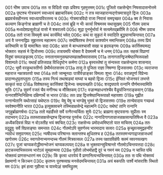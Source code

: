 001  भीष्म उवाच
001a ततः स विदितो राज्ञः प्रविश्य गृहमुत्तमम्
001c पूजितो राक्षसेन्द्रेण निषसादासनोत्तमे
002a पृष्टश्च गोत्रचरणं स्वाध्यायं ब्रह्मचारिकम्
002c न तत्र व्याजहारान्यद्गोत्रमात्रादृते द्विजः
003a ब्रह्मवर्चसहीनस्य स्वाध्यायविरतस्य च
003c गोत्रमात्रविदो राजा निवासं समपृच्छत
004a क्व ते निवासः कल्याण किङ्गोत्रा ब्राह्मणी च ते
004c तत्त्वं ब्रूहि न भीः कार्या विश्रमस्व यथासुखम्
005  गौतम उवाच
005a मध्यदेशप्रसूतोऽहं वासो मे शबरालये
005c शूद्रा पुनर्भूर्भार्या मे सत्यमेतद्ब्रवीमि ते
006  भीष्म उवाच
006a ततो राजा विममृशे कथं कार्यमिदं भवेत्
006c कथं वा सुकृतं मे स्यादिति बुद्ध्यान्वचिन्तयत्
007a अयं वै जननाद्विप्रः सुहृत्तस्य महात्मनः
007c सम्प्रेषितश्च तेनायं काश्यपेन ममान्तिकम्
008a तस्य प्रियं करिष्यामि स हि मामाश्रितः सदा
008c भ्राता मे बान्धवश्चासौ सखा च हृदयङ्गमः
009a कार्त्तिक्यामद्य भोक्तारः सहस्रं मे द्विजोत्तमाः
009c तत्रायमपि भोक्ता वै देयमस्मै च मे धनम्
010a ततः सहस्रं विप्राणां विदुषां समलङ्कृतम्
010c स्नातानामनुसम्प्राप्तमहतक्षौमवाससाम्
011a तानागतान्द्विजश्रेष्ठान्विरूपाक्षो विशाम्पते
011c यथार्हं प्रतिजग्राह विधिदृष्टेन कर्मणा
012a बृस्यस्तेषां तु संन्यस्ता राक्षसेन्द्रस्य शासनात्
012c भूमौ वरकुथास्तीर्णाः प्रेष्यैर्भरतसत्तम
013a तासु ते पूजिता राज्ञा निषण्णा द्विजसत्तमाः
013c व्यराजन्त महाराज नक्षत्रपतयो यथा
014a ततो जाम्बूनदाः पात्रीर्वज्राङ्का विमलाः शुभाः
014c वरान्नपूर्णा विप्रेभ्यः प्रादान्मधुघृताप्लुताः
015a तस्य नित्यं तथाषाढ्यां माघ्यां च बहवो द्विजाः
015c ईप्सितं भोजनवरं लभन्ते सत्कृतं सदा
016a विशेषतस्तु कार्त्तिक्यां द्विजेभ्यः सम्प्रयच्छति
016c शरद्व्यपाये रत्नानि पौर्णमास्यामिति श्रुतिः
017a सुवर्णं रजतं चैव मणीनथ च मौक्तिकम्
017c वज्रान्महाधनांश्चैव वैडूर्याजिनराङ्कवान्
018a रत्नराशीन्विनिक्षिप्य दक्षिणार्थे स भारत
018c ततः प्राह द्विजश्रेष्ठान्विरूपाक्षो महायशाः
019a गृह्णीत रत्नान्येतानि यथोत्साहं यथेष्टतः
019c येषु येषु च भाण्डेषु भुक्तं वो द्विजसत्तमाः
019e तान्येवादाय गच्छध्वं स्ववेश्मानीति भारत
020a इत्युक्तवचने तस्मिन्राक्षसेन्द्रे महात्मनि
020c यथेष्टं तानि रत्नानि जगृहुर्ब्राह्मणर्षभाः
021a ततो महार्हैस्ते सर्वे रत्नैरभ्यर्चिताः शुभैः
021c ब्राह्मणा मृष्टवसनाः सुप्रीताः स्म तदाभवन्
022a ततस्तान्राक्षसेन्द्रश्च द्विजानाह पुनर्वचः
022c नानादिगागतान्राजन्राक्षसान्प्रतिषिध्य वै
023a अध्यैकदिवसं विप्रा न वोऽस्तीह भयं क्वचित्
023c राक्षसेभ्यः प्रमोदध्वमिष्टतो यात माचिरम्
024a ततः प्रदुद्रुवुः सर्वे विप्रसङ्घाः समन्ततः
024c गौतमोऽपि सुवर्णस्य भारमादाय सत्वरः
025a कृच्छ्रात्समुद्वहन्वीर न्यग्रोधं समुपागमत्
025c न्यषीदच्च परिश्रान्तः क्लान्तश्च क्षुधितश्च ह
026a ततस्तमभ्यगाद्राजन्राजधर्मा खगोत्तमः
026c स्वागतेनाभ्यनन्दच्च गौतमं मित्रवत्सलः
027a तस्य पक्षाग्रविक्षेपैः क्लमं व्यपनयत्खगः
027c पूजां चाप्यकरोद्धीमान्भोजनं चाप्यकल्पयत्
028a स भुक्तवान्सुविश्रान्तो गौतमोऽचिन्तयत्तदा
028c हाटकस्याभिरूपस्य भारोऽयं सुमहान्मया
028e गृहीतो लोभमोहाद्वै दूरं च गमनं मम
029a न चास्ति पथि भोक्तव्यं प्राणसन्धारणं मम
029c किं कृत्वा धारयेयं वै प्राणानित्यभ्यचिन्तयत्
030a ततः स पथि भोक्तव्यं प्रेक्षमाणो न किञ्चन
030c कृतघ्नः पुरुषव्याघ्र मनसेदमचिन्तयत्
031a अयं बकपतिः पार्श्वे मांसराशिः स्थितो मम
031c इमं हत्वा गृहीत्वा च यास्येऽहं समभिद्रुतम्

